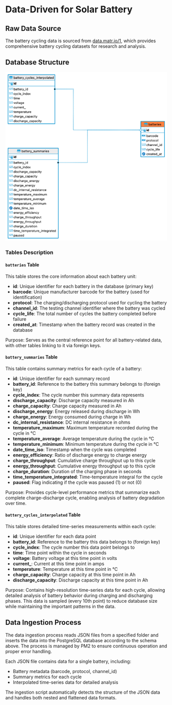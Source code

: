 # Data-Driven for Solar Battery

## Raw Data Source

The battery cycling data is sourced from [data.matr.io/1](https://data.matr.io/1/), which provides comprehensive battery cycling datasets for research and analysis.

## Database Structure

![Database Schema](./assets/data.png)

### Tables Description

#### `batteries` Table

This table stores the core information about each battery unit:

- **id**: Unique identifier for each battery in the database (primary key)
- **barcode**: Unique manufacturer barcode for the battery (used for identification)
- **protocol**: The charging/discharging protocol used for cycling the battery
- **channel_id**: The testing channel identifier where the battery was cycled
- **cycle_life**: The total number of cycles the battery completed before failure
- **created_at**: Timestamp when the battery record was created in the database

Purpose: Serves as the central reference point for all battery-related data, with other tables linking to it via foreign keys.

#### `battery_summaries` Table

This table contains summary metrics for each cycle of a battery:

- **id**: Unique identifier for each summary record
- **battery_id**: Reference to the battery this summary belongs to (foreign key)
- **cycle_index**: The cycle number this summary data represents
- **discharge_capacity**: Discharge capacity measured in Ah
- **charge_capacity**: Charge capacity measured in Ah
- **discharge_energy**: Energy released during discharge in Wh
- **charge_energy**: Energy consumed during charge in Wh
- **dc_internal_resistance**: DC internal resistance in ohms
- **temperature_maximum**: Maximum temperature recorded during the cycle in °C
- **temperature_average**: Average temperature during the cycle in °C
- **temperature_minimum**: Minimum temperature during the cycle in °C
- **date_time_iso**: Timestamp when the cycle was completed
- **energy_efficiency**: Ratio of discharge energy to charge energy
- **charge_throughput**: Cumulative charge throughput up to this cycle
- **energy_throughput**: Cumulative energy throughput up to this cycle
- **charge_duration**: Duration of the charging phase in seconds
- **time_temperature_integrated**: Time-temperature integral for the cycle
- **paused**: Flag indicating if the cycle was paused (1) or not (0)

Purpose: Provides cycle-level performance metrics that summarize each complete charge-discharge cycle, enabling analysis of battery degradation over time.

#### `battery_cycles_interpolated` Table

This table stores detailed time-series measurements within each cycle:

- **id**: Unique identifier for each data point
- **battery_id**: Reference to the battery this data belongs to (foreign key)
- **cycle_index**: The cycle number this data point belongs to
- **time**: Time point within the cycle in seconds
- **voltage**: Battery voltage at this time point in volts
- **current_**: Current at this time point in amps
- **temperature**: Temperature at this time point in °C
- **charge_capacity**: Charge capacity at this time point in Ah
- **discharge_capacity**: Discharge capacity at this time point in Ah

Purpose: Contains high-resolution time-series data for each cycle, allowing detailed analysis of battery behavior during charging and discharging phases. This data is sampled (every 10th point) to reduce database size while maintaining the important patterns in the data.

## Data Ingestion Process

The data ingestion process reads JSON files from a specified folder and inserts the data into the PostgreSQL database according to the schema above. The process is managed by PM2 to ensure continuous operation and proper error handling.

Each JSON file contains data for a single battery, including:
- Battery metadata (barcode, protocol, channel_id)
- Summary metrics for each cycle
- Interpolated time-series data for detailed analysis

The ingestion script automatically detects the structure of the JSON data and handles both nested and flattened data formats.